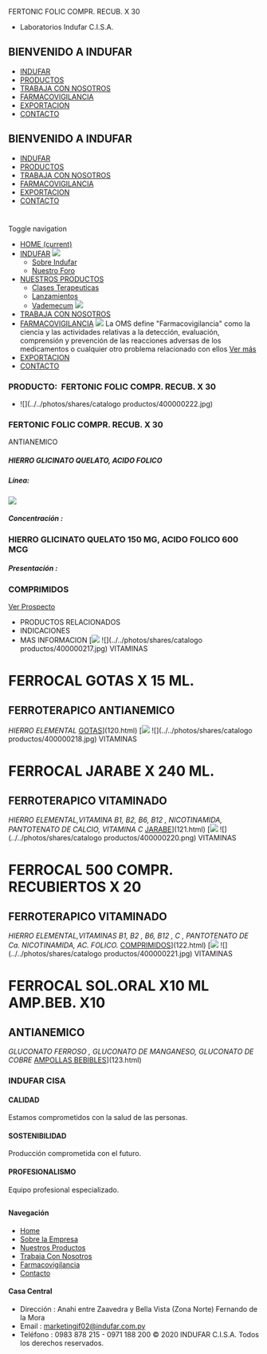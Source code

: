 FERTONIC FOLIC COMPR. RECUB. X 30
- Laboratorios Indufar C.I.S.A.
## BIENVENIDO A INDUFAR
* [INDUFAR](124.html#)
* [PRODUCTOS](124.html#)
* [TRABAJA CON NOSOTROS](124.html#)
* [FARMACOVIGILANCIA](124.html#)
* [EXPORTACION](124.html#)
* [CONTACTO](124.html#)
## BIENVENIDO A INDUFAR
* [INDUFAR](../../index.html)
* [PRODUCTOS](../../productos.html)
* [TRABAJA CON NOSOTROS](../../trabaja_con_nosotros.html)
* [FARMACOVIGILANCIA](../../farmacovigilancia.html)
* [EXPORTACION](../../exportacion.html)
* [CONTACTO](../../contacto.html)
# 
Toggle navigation
* [HOME (current)](../../index.html)
* [INDUFAR](124.html#) 
  [![ ](../../photos/shares/Sistema/Menu/indufar_menul.jpg)](../../institucional.html)
  - [Sobre Indufar](../../institucional.html)
  - [Nuestro Foro](../../blog.html)
* [NUESTROS PRODUCTOS](124.html#) 
  - [Clases Terapeuticas](../clases_terapeuticas.html)
  - [Lanzamientos](../lanzamientos.html)
  - [Vademecum](../../productos.html)
  [![ ](../../photos/shares/Sistema/Menu/productos.png)](../../productos.html)
* [TRABAJA CON NOSOTROS](../../trabaja_con_nosotros.html)
* [FARMACOVIGILANCIA](124.html#) 
  [![ ](../../photos/shares/Sistema/Menu/TUBOS.png)](../../farmacovigilancia.html)
  La OMS define "Farmacovigilancia" como la ciencia y las actividades relativas a la detección, evaluación, comprensión y prevención de las reacciones adversas de los medicamentos o cualquier otro problema relacionado con ellos
  [Ver más](../../farmacovigilancia.html)
* [EXPORTACION](../../exportacion.html)
* [CONTACTO](../../contacto.html)
### PRODUCTO:  FERTONIC FOLIC COMPR. RECUB. X 30
* ![](../../photos/shares/catalogo productos/400000222.jpg)
### **FERTONIC FOLIC COMPR. RECUB. X 30**
ANTIANEMICO
##### **HIERRO GLICINATO QUELATO, ACIDO FOLICO**
##### **Línea:**
[![](../../photos/shares/Laboratorios/lab_medical.png)](../linea/2.html)
##### **Concentración :**
### HIERRO GLICINATO QUELATO 150 MG, ACIDO FOLICO 600 MCG
##### **Presentación :**
### COMPRIMIDOS
[Ver Prospecto](https://www.indufar.com.py/files/shares/prospectos/400000222.pdf)
* PRODUCTOS RELACIONADOS
* INDICACIONES
* MAS INFORMACION
[![](../../photos/shares/Laboratorios/lab_medical.png)
![](../../photos/shares/catalogo productos/400000217.jpg)
VITAMINAS
# FERROCAL GOTAS X 15 ML.
## FERROTERAPICO ANTIANEMICO
*HIERRO ELEMENTAL*
[GOTAS](124.html#)](120.html)
[![](../../photos/shares/Laboratorios/lab_medical.png)
![](../../photos/shares/catalogo productos/400000218.jpg)
VITAMINAS
# FERROCAL JARABE X 240 ML.
## FERROTERAPICO VITAMINADO
*HIERRO ELEMENTAL,VITAMINA B1, B2, B6, B12 , NICOTINAMIDA, PANTOTENATO DE CALCIO, VITAMINA C*
[JARABE](124.html#)](121.html)
[![](../../photos/shares/Laboratorios/lab_medical.png)
![](../../photos/shares/catalogo productos/400000220.png)
VITAMINAS
# FERROCAL 500 COMPR. RECUBIERTOS X 20
## FERROTERAPICO VITAMINADO
*HIERRO ELEMENTAL,VITAMINAS B1, B2 , B6, B12 , C , PANTOTENATO DE Ca. NICOTINAMIDA, AC. FOLICO.*
[COMPRIMIDOS](124.html#)](122.html)
[![](../../photos/shares/Laboratorios/lab_medical.png)
![](../../photos/shares/catalogo productos/400000221.jpg)
VITAMINAS
# FERROCAL SOL.ORAL X10 ML AMP.BEB. X10
## ANTIANEMICO
*GLUCONATO FERROSO , GLUCONATO DE MANGANESO, GLUCONATO DE COBRE*
[AMPOLLAS BEBIBLES](124.html#)](123.html)
### INDUFAR CISA
#### CALIDAD
Estamos comprometidos con la salud de las personas.
#### SOSTENIBILIDAD
Producción comprometida con el futuro.
#### PROFESIONALISMO
Equipo profesional especializado.
## 
#### Navegación
* [Home](../../index.html)
* [Sobre la Empresa](../../institucional.html)
* [Nuestros Productos](../../productos.html)
* [Trabaja Con Nosotros](../../trabaja_con_nosotros.html)
* [Farmacovigilancia](../../farmacovigilancia.html)
* [Contacto](../../contacto.html)
#### Casa Central
* Dirección : Anahi entre Zaavedra y Bella Vista (Zona Norte) Fernando de la Mora
* Email : [marketingif02@indufar.com.py](mailto:marketingif02@indufar.com.py)
* Teléfono : 0983 878 215 - 0971 188 200
© 2020 INDUFAR C.I.S.A. Todos los derechos reservados.